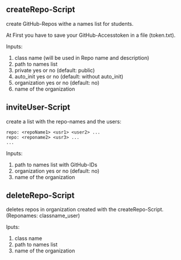 ## createRepo-Script

create GitHub-Repos withe a names list for students.

At First you have to save your GitHub-Accesstoken in a file (token.txt).

Inputs:
1. class name (will be used in Repo name and description)
2. path to names list  
3. private yes or no (default: public)
4. auto_init yes or no (default: without auto_init)
5. organization yes or no (default: no)
  1. name of the organization


## inviteUser-Script

create a list with the repo-names and the users:

```
repo: <repoName1> <usr1> <user2> ...
repo: <reponame2> <usr3> ...
...
```
Inputs:
1. path to names list with GitHub-IDs
2. organization yes or no (default: no)
  1. name of the organization

## deleteRepo-Script

deletes repos in organization created with the createRepo-Script. (Reponames: classname_user)

Iputs: 
1. class name
2. path to names list  
3. name of the organization
